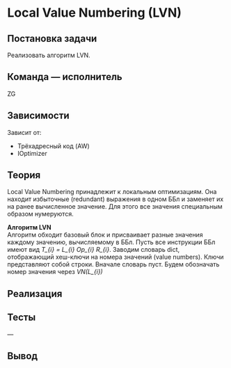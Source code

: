# Local Value Numbering (LVN)

## Постановка задачи
Реализовать алгоритм LVN.

## Команда — исполнитель
ZG

## Зависимости
Зависит от:

-   Трёхадресный код (AW)
-   IOptimizer

## Теория
Local Value Numbering принадлежит к локальным оптимизациям. Она
находит избыточные (redundant) выражения в одном ББл и заменяет их
на ранее вычисленное значение. Для этого все значения специальным
образом нумеруются.

**Алгоритм LVN**<br />
Алгоритм обходит базовый блок и присваивает разные значения
каждому значению, вычисляемому в ББл. Пусть все инструкции ББл
имеют вид *T_{i} = L_{i} Op_{i} R_{i}*. Заводим словарь dict, отображающий хеш-ключи на номера значений
(value numbers). Ключи представляют собой строки. Вначале словарь
пуст. Будем обозначать номер значения через *VN(L_{i})*

## Реализация

## Тесты
&mdash;

## Вывод
